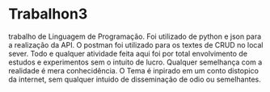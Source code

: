 # Trabalhon3
trabalho de Linguagem de Programação.
Foi utilizado de python e json para a realização da API.
O postman foi utilizado para os textes de CRUD no local sever.
Todo e qualquer atividade feita aqui foi por total envolvimento de estudos e experimentos sem o intuito de lucro.
Qualquer semelhança com a realidade é mera conhecidência.
O Tema é inpirado em um conto distopico da internet, sem qualquer intuido de disseminação de odio ou semelhantes.
